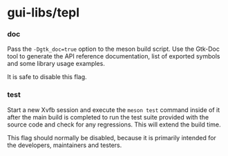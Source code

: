 # gui-libs/tepl

### doc
Pass the `-Dgtk_doc=true` option to the meson build script. Use the Gtk-Doc tool to generate the API reference documentation, list of exported symbols and some library usage examples.

It is safe to disable this flag.

### test
Start a new Xvfb session and execute the `meson test` command inside of it after the main build is completed to run the test suite provided with the source code and check for any regressions. This will extend the build time.

This flag should normally be disabled, because it is primarily intended for the developers, maintainers and testers.
